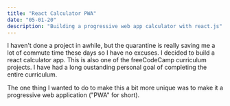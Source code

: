 ```yaml
---
title: "React Calculator PWA"
date: "05-01-20"
description: "Building a progressive web app calculator with react.js"
---
```


I haven't done a project in awhile, but the quarantine is really saving me a lot of commute time these days so I have no excuses. I decided to build a react calculator app. This is also one of the freeCodeCamp curriculum projects. I have had a long oustanding personal goal of completing the entire curriculum.

The one thing I wanted to do to make this a bit more unique was to make it a progressive web application ("PWA" for short).